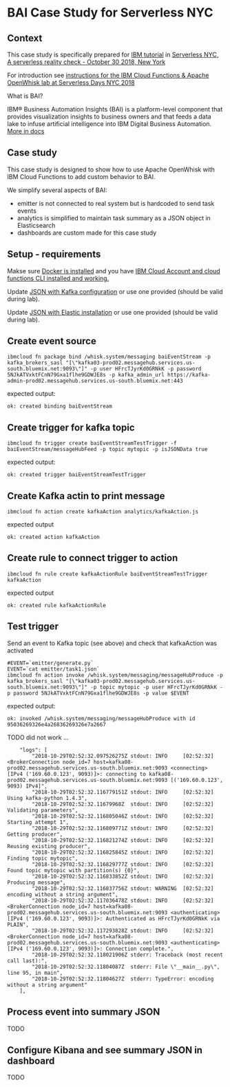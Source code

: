 #  BAI Case Study for Serverless NYC


## Context

This case study is specifically prepared for 
<a href="https://www.serverlessnyc.com/ibm">IBM tutorial</a> in
<a href="https://www.serverlessnyc.com/">Serverless NYC, A serverless reality check - October 30 2018, New York</a>

For introduction see <a href="https://github.com/beemarie/serverless-nyc-lab">instructions for the IBM Cloud Functions & Apache OpenWhisk lab at Serverless Days NYC 2018</a>


What is BAI?

IBM® Business Automation Insights (BAI) is a platform-level component that provides visualization insights to business owners and that feeds a data lake to infuse artificial intelligence into IBM Digital Business Automation.
[More in docs](https://www.ibm.com/support/knowledgecenter/SSYHZ8_18.0.0/com.ibm.dba.bai/topics/con_bai_overview.html)

## Case study

This case study is designed to show how to use Apache OpenWhisk with IBM Cloud Functions to add custom behavior to BAI.

We simplify several aspects of BAI:
* emitter is not connected to real system but is hardcoded to send task events
* analytics is simplified to maintain task summary as a JSON object in Elasticsearch
* dashboards are custom made for this case study

## Setup - requirements

Makse sure <a href="https://docs.docker.com/install/#supported-platforms">Docker is installed</a> and you have <a href="https://github.com/beemarie/serverless-nyc-lab">IBM Cloud Account and cloud functions CLI installed and working.</a>

Update <a href="kafka.json">JSON with Kafka configuration</a> or use one provided (should be valid during lab).

Update <a href="elastic.json">JSON with Elastic installation</a> or use one provided (should be valid during lab).



## Create event source

```
ibmcloud fn package bind /whisk.system/messaging baiEventStream -p kafka_brokers_sasl "[\"kafka03-prod02.messagehub.services.us-south.bluemix.net:9093\"]" -p user HFrcTJyrKd0GRNkK -p password 5NJkATVxktFCnN79Gxa1flhe9GDWJE8s -p kafka_admin_url https://kafka-admin-prod02.messagehub.services.us-south.bluemix.net:443
```

expected output:

```
ok: created binding baiEventStream
```


## Create trigger for kafka topic


```
ibmcloud fn trigger create baiEventStreamTestTrigger -f baiEventStream/messageHubFeed -p topic mytopic -p isJSONData true
```

expected output:

```
ok: created trigger baiEventStreamTestTrigger
```

## Create Kafka actin to print message

```
ibmcloud fn action create kafkaAction analytics/kafkaAction.js
```

expected output

```
ok: created action kafkaAction
```

## Create rule to connect trigger to action

```
ibmcloud fn rule create kafkaActionRule baiEventStreamTestTrigger kafkaAction
```

expected output

```
ok: created rule kafkaActionRule
```

## Test trigger

Send an event to Kafka topic (see above) and check that kafkaAction was activated


```
#EVENT=`emitter/generate.py`
EVENT=`cat emitter/task1.json`
ibmcloud fn action invoke /whisk.system/messaging/messageHubProduce -p kafka_brokers_sasl "[\"kafka03-prod02.messagehub.services.us-south.bluemix.net:9093\"]" -p topic mytopic -p user HFrcTJyrKd0GRNkK -p password 5NJkATVxktFCnN79Gxa1flhe9GDWJE8s -p value $EVENT
```

expected output:

```
ok: invoked /whisk.system/messaging/messageHubProduce with id 95036269326e4a26836269326e7a2667
```


TODO did not work ...

```
    "logs": [
        "2018-10-29T02:52:32.097526275Z stdout: INFO     [02:52:32] <BrokerConnection node_id=7 host=kafka08-prod02.messagehub.services.us-south.bluemix.net:9093 <connecting> [IPv4 ('169.60.0.123', 9093)]>: connecting to kafka08-prod02.messagehub.services.us-south.bluemix.net:9093 [('169.60.0.123', 9093) IPv4]",
        "2018-10-29T02:52:32.116779151Z stdout: INFO     [02:52:32] Using kafka-python 1.4.3",
        "2018-10-29T02:52:32.11679968Z  stdout: INFO     [02:52:32] Validating parameters",
        "2018-10-29T02:52:32.116805046Z stdout: INFO     [02:52:32] Starting attempt 1",
        "2018-10-29T02:52:32.116809771Z stdout: INFO     [02:52:32] Getting producer",
        "2018-10-29T02:52:32.116821274Z stdout: INFO     [02:52:32] Reusing existing producer",
        "2018-10-29T02:52:32.116825845Z stdout: INFO     [02:52:32] Finding topic mytopic",
        "2018-10-29T02:52:32.116829777Z stdout: INFO     [02:52:32] Found topic mytopic with partition(s) {0}",
        "2018-10-29T02:52:32.116833852Z stdout: INFO     [02:52:32] Producing message",
        "2018-10-29T02:52:32.116837756Z stdout: WARNING  [02:52:32] encoding without a string argument",
        "2018-10-29T02:52:32.117036478Z stdout: INFO     [02:52:32] <BrokerConnection node_id=7 host=kafka08-prod02.messagehub.services.us-south.bluemix.net:9093 <authenticating> [IPv4 ('169.60.0.123', 9093)]>: Authenticated as HFrcTJyrKd0GRNkK via PLAIN",
        "2018-10-29T02:52:32.117293828Z stdout: INFO     [02:52:32] <BrokerConnection node_id=7 host=kafka08-prod02.messagehub.services.us-south.bluemix.net:9093 <authenticating> [IPv4 ('169.60.0.123', 9093)]>: Connection complete.",
        "2018-10-29T02:52:32.118021906Z stderr: Traceback (most recent call last):",
        "2018-10-29T02:52:32.11804087Z  stderr: File \"__main__.py\", line 95, in main",
        "2018-10-29T02:52:32.11804627Z  stderr: TypeError: encoding without a string argument"
    ],
  ```

## Process event into summary JSON

TODO

## Configure Kibana and see summary JSON in dashboard

TODO